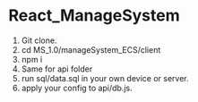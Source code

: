 # React_ManageSystem


1. Git clone.
2. cd MS_1.0/manageSystem_ECS/client
3. npm i
4. Same for api folder
5. run sql/data.sql in your own device or server.
6. apply your config to api/db.js.